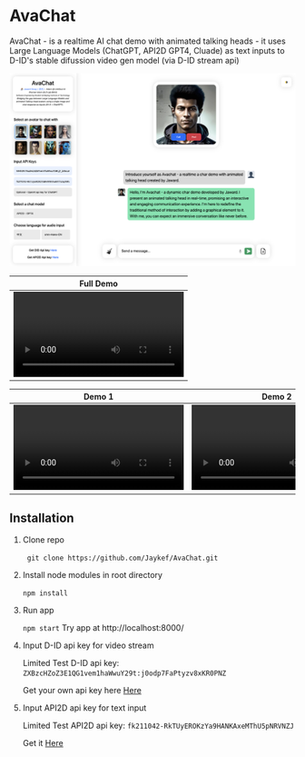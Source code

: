 # AvaChat

AvaChat - is a realtime AI chat demo with animated talking heads - it uses Large Language Models (ChatGPT, API2D GPT4, Cluade) as text inputs to D-ID's stable difussion video gen model (via D-ID stream api)

<img src="./demo/demo_cover.png" />

|                                  Full Demo                                                            |
|                                    :---:                                                              |
| <video src="https://github.com/Jaykef/AvaChat/assets/11355002/53aa9884-1e47-412f-a248-e50eed21809b" > |



| Demo 1       | Demo 2         | Demo 3        | Demo 4 |
|    :---:     |     :---:      |      :---:    | :---:  |
| <video src="https://github.com/Jaykef/AvaChat/assets/11355002/5c97252f-2557-4d79-a784-ceebe8ee94ba" >  | <video src="https://github.com/Jaykef/AvaChat/assets/11355002/56edcc08-05f0-4ca8-81d1-692037d24774" >  | <video src="https://github.com/Jaykef/AvaChat/assets/11355002/1f54c945-ac5b-4984-b430-6de891b8a41b" >    | <video src="https://github.com/Jaykef/AvaChat/assets/11355002/0b716475-d1f4-4af2-9e12-9121ae984ec2" > |



## Installation
1. Clone repo
   
   ``` git clone https://github.com/Jaykef/AvaChat.git``` 
3. Install node modules in root directory
   
    ```npm install```
5. Run app
   
   ``` npm start ```
   Try app at http://localhost:8000/
7. Input D-ID api key for video stream
   
   Limited Test D-ID api key: ```ZXBzcHZoZ3E1QG1vem1haWwuY29t:j0odp7FaPtyzv8xKR0PNZ```

   Get your own api key here <a href="https://studio.d-id.com/account-settings/" target="_blank">Here</a>
9. Input API2D api key for text input
    
   Limited Test API2D api key: ```fk211042-RkTUyEROKzYa9HANKAxeMThU5pNRVNZJ```

   Get it <a href="https://api2d.com/" target="_blank">Here</a>
